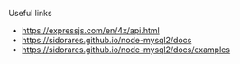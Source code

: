 Useful links
- https://expressjs.com/en/4x/api.html
- https://sidorares.github.io/node-mysql2/docs
- https://sidorares.github.io/node-mysql2/docs/examples